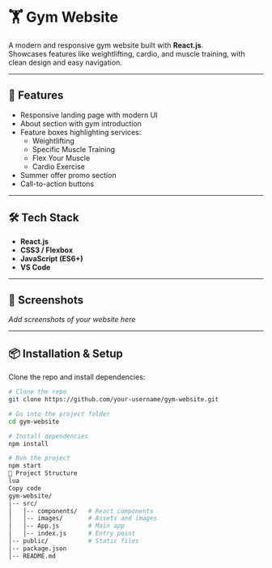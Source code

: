 # 🏋️ Gym Website

A modern and responsive gym website built with **React.js**.  
Showcases features like weightlifting, cardio, and muscle training, with clean design and easy navigation.

---

## 🚀 Features
- Responsive landing page with modern UI
- About section with gym introduction
- Feature boxes highlighting services:
  - Weightlifting  
  - Specific Muscle Training  
  - Flex Your Muscle  
  - Cardio Exercise
- Summer offer promo section
- Call-to-action buttons

---

## 🛠️ Tech Stack
- **React.js**
- **CSS3 / Flexbox**
- **JavaScript (ES6+)**
- **VS Code**

---

## 📸 Screenshots
_Add screenshots of your website here_

---

## 📦 Installation & Setup
Clone the repo and install dependencies:

```bash
# Clone the repo
git clone https://github.com/your-username/gym-website.git

# Go into the project folder
cd gym-website

# Install dependencies
npm install

# Run the project
npm start
📂 Project Structure
lua
Copy code
gym-website/
│-- src/
│   │-- components/   # React components
│   │-- images/       # Assets and images
│   │-- App.js        # Main app
│   │-- index.js      # Entry point
│-- public/           # Static files
│-- package.json
│-- README.md
